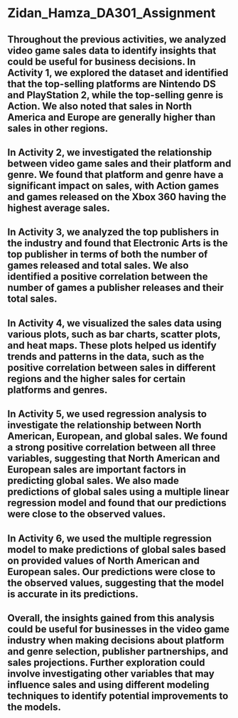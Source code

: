 # Zidan_Hamza_DA301_Assignment

## Throughout the previous activities, we analyzed video game sales data to identify insights that could be useful for business decisions. In Activity 1, we explored the dataset and identified that the top-selling platforms are Nintendo DS and PlayStation 2, while the top-selling genre is Action. We also noted that sales in North America and Europe are generally higher than sales in other regions.

## In Activity 2, we investigated the relationship between video game sales and their platform and genre. We found that platform and genre have a significant impact on sales, with Action games and games released on the Xbox 360 having the highest average sales.

## In Activity 3, we analyzed the top publishers in the industry and found that Electronic Arts is the top publisher in terms of both the number of games released and total sales. We also identified a positive correlation between the number of games a publisher releases and their total sales.

## In Activity 4, we visualized the sales data using various plots, such as bar charts, scatter plots, and heat maps. These plots helped us identify trends and patterns in the data, such as the positive correlation between sales in different regions and the higher sales for certain platforms and genres.

## In Activity 5, we used regression analysis to investigate the relationship between North American, European, and global sales. We found a strong positive correlation between all three variables, suggesting that North American and European sales are important factors in predicting global sales. We also made predictions of global sales using a multiple linear regression model and found that our predictions were close to the observed values.

## In Activity 6, we used the multiple regression model to make predictions of global sales based on provided values of North American and European sales. Our predictions were close to the observed values, suggesting that the model is accurate in its predictions.

## Overall, the insights gained from this analysis could be useful for businesses in the video game industry when making decisions about platform and genre selection, publisher partnerships, and sales projections. Further exploration could involve investigating other variables that may influence sales and using different modeling techniques to identify potential improvements to the models.
